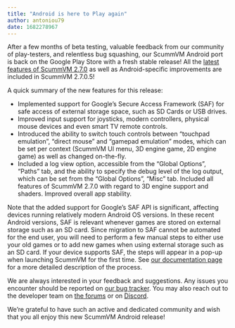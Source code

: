 ```yaml
---
title: "Android is here to Play again"
author: antoniou79
date: 1682278967
---
```


After a few months of beta testing, valuable feedback from our community of play-testers, and relentless bug squashing, our ScummVM Android port is back on the Google Play Store with a fresh stable release! All the [latest features of ScummVM 2.7.0](https://downloads.scummvm.org/frs/scummvm/2.7.0/ReleaseNotes.html) as well as Android-specific improvements are included in ScummVM 2.7.0.5!

A quick summary of the new features for this release:
* Implemented support for Google’s Secure Access Framework (SAF) for safe access of external storage space, such as SD Cards or USB drives.
* Improved input support for joysticks, modern controllers, physical mouse devices and even smart TV remote controls.
* Introduced the ability to switch touch controls between “touchpad emulation”, “direct mouse” and “gamepad emulation” modes, which can be set per context (ScummVM UI menu, 3D engine game, 2D engine game) as well as changed on-the-fly.
* Included a log view option, accessible from the “Global Options”, “Paths” tab, and the ability to specify the debug level of the log output, which can be set from the “Global Options”, “Misc” tab.
Included all features of ScummVM 2.7.0 with regard to 3D engine support and shaders.
Improved overall app stability.

Note that the added support for Google’s SAF API is significant, affecting devices running relatively modern Android OS versions. In these recent Android versions, SAF is relevant whenever games are stored on external storage such as an SD card. Since migration to SAF cannot be automated for the end user, you will need to perform a few manual steps to either use your old games or to add new games when using external storage such as an SD card. If your device supports SAF, the steps will appear in a pop-up when launching ScummVM for the first time. See [our documentation page](https://docs.scummvm.org/en/latest/other_platforms/android.html#adding-saf-paths-to-scummvm-directory-list) for a more detailed description of the process.

We are always interested in your feedback and suggestions. Any issues you encounter should be reported on [our bug tracker](https://bugs.scummvm.org). You may also reach out to the developer team on [the forums](https://forums.scummvm.org/viewforum.php?f=17) or on [Discord](https://discord.gg/4cDsMNtcpG).

We’re grateful to have such an active and dedicated community and wish that you all enjoy this new ScummVM Android release!
